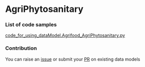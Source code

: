 # AgriPhytosanitary

### List of code samples 

<!-- 50-List of code -->

<!-- [code entry](link) -->
[code_for_using_dataModel.Agrifood_AgriPhytosanitary.py](https://github.com/smart-data-models/dataModel.Agrifood/blob/master/AgriPhytosanitary/code/code_for_using_dataModel.Agrifood_AgriPhytosanitary.py)


<!-- /50-List of code -->

### Contribution
You can raise an [issue](https://github.com/smart-data-models/dataModel.Agrifood/issues) or submit your [PR](https://github.com/smart-data-models/dataModel.Agrifood/pulls) on existing data models
